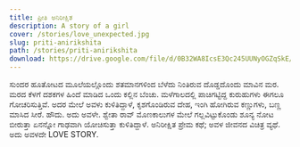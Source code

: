 ```yaml
---
title: ಪ್ರೀತಿ ಅನಿರೀಕ್ಷಿತ
description: A story of a girl
cover: /stories/love_unexpected.jpg
slug: priti-anirikshita
path: /stories/priti-anirikshita
download: https://drive.google.com/file/d/0B32WA8IcsE3Qc245UUNyOGZqSkE/view?usp=drive_link&resourcekey=0-bYxuGTKr5w_Y0zAIT_5e4g
---
```


ಸುಂದರ ಹೂತೋಟದ ಮೂಲೆಯಲ್ಲೊಂದು ಶತಮಾನಗಳಿಂದ ಬೆಳೆದು ನಿಂತಿರುವ ದೊಡ್ಡದೊಂದು ಮಾವಿನ ಮರ. ಮರದ ಕೆಳಗೆ ದಶಕಗಳ ಹಿಂದೆ ಮಾಡಿದ ಒಂದು ಕಲ್ಲಿನ ಬೆಂಚು. ಮಳೆಗಾಲದಲ್ಲಿ ಪಾಚಿಗಟ್ಟಿದ್ದ ಕುರುಹುಗಳು ಈಗಲೂ ಗೋಚರಿಸುತ್ತಿವೆ. ಅದರ ಮೇಲೆ ಅವಳು ಕುಳಿತಿದ್ದಾಳೆ, ಕೃಶಗೊಂಡಿರುವ ದೇಹ, ಇಂಗಿ ಹೋಗಿರುವ ಕಣ್ಣುಗಳು, ಬಣ್ಣ ಮಾಸಿದ ಸೀರೆ. ಹೌದು. ಅದು ಅವಳೇ. ಶ್ವೇತಾ ರಾವ್ ಮೊಣಕಾಲುಗಳ ಮೇಲೆ ಗಲ್ಲವಿಟ್ಟುಕೊಂಡು ಶೂನ್ಯ ನೋಟ ಬೀರುತ್ತಾ ಏನನ್ನೋ ಗಾಢವಾಗಿ ಯೋಚಿಸುತ್ತಾ ಕುಳಿತಿದ್ದಾಳೆ. ಅನಿರೀಕ್ಷಿತ ಪ್ರೇಮ ಕಥೆ; ಅವಳ ಜೀವನದ ವಿಚಿತ್ರ ವ್ಯಥೆ. ಅದು ಅವಳದೇ LOVE STORY. 
